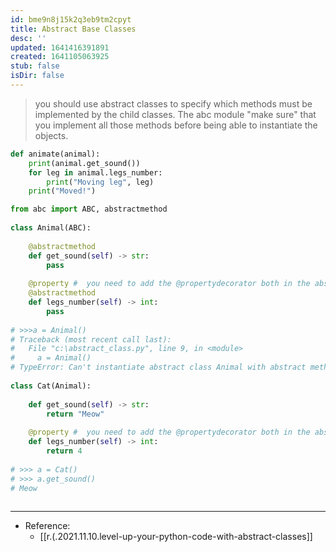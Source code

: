 ```yaml
---
id: bme9n8j15k2q3eb9tm2cpyt
title: Abstract Base Classes
desc: ''
updated: 1641416391891
created: 1641105063925
stub: false
isDir: false
---
```



> you should use abstract classes to specify which methods must be implemented by the child classes. The abc module "make sure" that you implement all those methods before being able to instantiate the objects.

```python
def animate(animal):
	print(animal.get_sound())
	for leg in animal.legs_number:
		print("Moving leg", leg)
	print("Moved!")
```

```python
from abc import ABC, abstractmethod
 
class Animal(ABC):
	
	@abstractmethod
	def get_sound(self) -> str:
		pass
	
	@property #  you need to add the @propertydecorator both in the abstract class and in every sub-class.
	@abstractmethod
	def legs_number(self) -> int:
		pass
 
# >>>a = Animal()
# Traceback (most recent call last):
#   File "c:\abstract_class.py", line 9, in <module>
#     a = Animal()
# TypeError: Can't instantiate abstract class Animal with abstract method get_sound
 
class Cat(Animal):
	
	def get_sound(self) -> str:
		return "Meow"
	
	@property #  you need to add the @propertydecorator both in the abstract class and in every sub-class.
	def legs_number(self) -> int:
  		return 4
 
# >>> a = Cat()
# >>> a.get_sound()
# Meow
 
```

---

- Reference:
  - [[r.(.2021.11.10.level-up-your-python-code-with-abstract-classes]]


